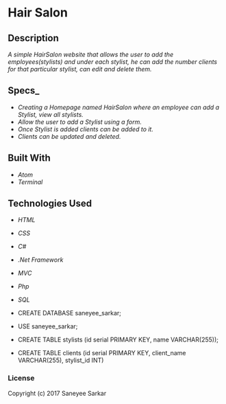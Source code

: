 # Hair Salon


## Description

_A simple HairSalon website that allows the user to add the employees(stylists) and under each stylist, he can add the number clients for that particular stylist, can edit and delete them._

## Specs_

* _Creating a Homepage named HairSalon where an employee can add a Stylist, view all stylists._
* _Allow the user to add a Stylist using a form._
* _Once Stylist is added clients can be added to it._
* _Clients can be updated and deleted._

## Built With

* _Atom_
* _Terminal_


## Technologies Used

* _HTML_
* _CSS_
* _C#_
* _.Net Framework_
* _MVC_
* _Php_
* _SQL_

* CREATE DATABASE saneyee_sarkar;
* USE saneyee_sarkar;
* CREATE TABLE stylists (id serial PRIMARY KEY, name   VARCHAR(255));
* CREATE TABLE clients (id serial PRIMARY KEY, client_name VARCHAR(255), stylist_id INT)

### License

Copyright (c) 2017 Saneyee Sarkar
